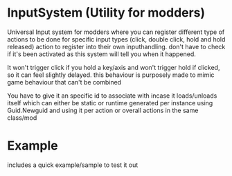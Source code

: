 # InputSystem (Utility for modders)
Universal Input system for modders where you can register different type of actions to be done for specific input types (click, double click, hold and hold released) action to register into their own inputhandling. don't have to check if it's been activated as this system will tell you when it happened.

It won't trigger click if you hold a key/axis and won't trigger hold if clicked, so it can feel slightly delayed.
this behaviour is purposely made to mimic game behaviour that can't be combined



You have to give it an specific id to associate with incase it loads/unloads itself which can either be static or runtime generated per instance using Guid.Newguid and using it per action or overall actions in the same class/mod

# Example
includes a quick example/sample to test it out
